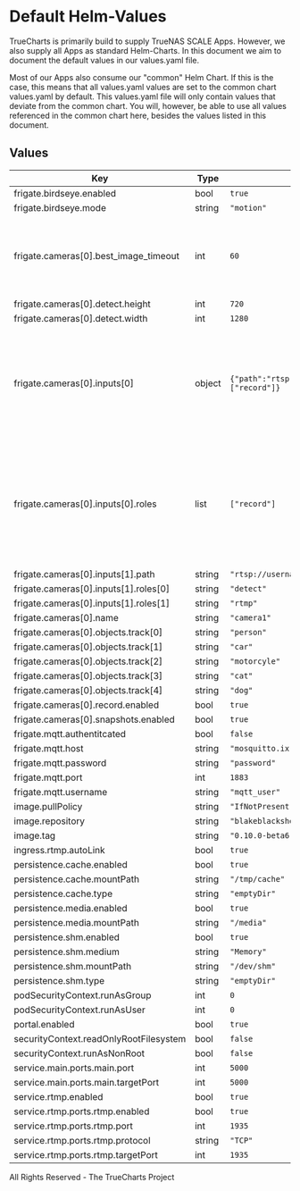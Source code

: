 # Default Helm-Values

TrueCharts is primarily build to supply TrueNAS SCALE Apps.
However, we also supply all Apps as standard Helm-Charts. In this document we aim to document the default values in our values.yaml file.

Most of our Apps also consume our "common" Helm Chart.
If this is the case, this means that all values.yaml values are set to the common chart values.yaml by default. This values.yaml file will only contain values that deviate from the common chart.
You will, however, be able to use all values referenced in the common chart here, besides the values listed in this document.

## Values

| Key | Type | Default | Description |
|-----|------|---------|-------------|
| frigate.birdseye.enabled | bool | `true` |  |
| frigate.birdseye.mode | string | `"motion"` |  |
| frigate.cameras[0].best_image_timeout | int | `60` |  to be replaced by a newer image. (default: shown below) |
| frigate.cameras[0].detect.height | int | `720` |  |
| frigate.cameras[0].detect.width | int | `1280` |  |
| frigate.cameras[0].inputs[0] | object | `{"path":"rtsp://username:password@highres.url","roles":["record"]}` |  NOTE: path may include environment variables, which must begin with 'FRIGATE_' and be referenced in {} |
| frigate.cameras[0].inputs[0].roles | list | `["record"]` |  NOTICE: In addition to assigning the record, and rtmp roles, they must also be enabled in the camera config. |
| frigate.cameras[0].inputs[1].path | string | `"rtsp://username:password@lowres.url"` |  |
| frigate.cameras[0].inputs[1].roles[0] | string | `"detect"` |  |
| frigate.cameras[0].inputs[1].roles[1] | string | `"rtmp"` |  |
| frigate.cameras[0].name | string | `"camera1"` |  |
| frigate.cameras[0].objects.track[0] | string | `"person"` |  |
| frigate.cameras[0].objects.track[1] | string | `"car"` |  |
| frigate.cameras[0].objects.track[2] | string | `"motorcyle"` |  |
| frigate.cameras[0].objects.track[3] | string | `"cat"` |  |
| frigate.cameras[0].objects.track[4] | string | `"dog"` |  |
| frigate.cameras[0].record.enabled | bool | `true` |  |
| frigate.cameras[0].snapshots.enabled | bool | `true` |  |
| frigate.mqtt.authentitcated | bool | `false` |  |
| frigate.mqtt.host | string | `"mosquitto.ix-mosquitto.svc.cluster.local"` |  |
| frigate.mqtt.password | string | `"password"` |  |
| frigate.mqtt.port | int | `1883` |  |
| frigate.mqtt.username | string | `"mqtt_user"` |  |
| image.pullPolicy | string | `"IfNotPresent"` |  |
| image.repository | string | `"blakeblackshear/frigate"` |  |
| image.tag | string | `"0.10.0-beta6-amd64nvidia"` |  |
| ingress.rtmp.autoLink | bool | `true` |  |
| persistence.cache.enabled | bool | `true` |  |
| persistence.cache.mountPath | string | `"/tmp/cache"` |  |
| persistence.cache.type | string | `"emptyDir"` |  |
| persistence.media.enabled | bool | `true` |  |
| persistence.media.mountPath | string | `"/media"` |  |
| persistence.shm.enabled | bool | `true` |  |
| persistence.shm.medium | string | `"Memory"` |  |
| persistence.shm.mountPath | string | `"/dev/shm"` |  |
| persistence.shm.type | string | `"emptyDir"` |  |
| podSecurityContext.runAsGroup | int | `0` |  |
| podSecurityContext.runAsUser | int | `0` |  |
| portal.enabled | bool | `true` |  |
| securityContext.readOnlyRootFilesystem | bool | `false` |  |
| securityContext.runAsNonRoot | bool | `false` |  |
| service.main.ports.main.port | int | `5000` |  |
| service.main.ports.main.targetPort | int | `5000` |  |
| service.rtmp.enabled | bool | `true` |  |
| service.rtmp.ports.rtmp.enabled | bool | `true` |  |
| service.rtmp.ports.rtmp.port | int | `1935` |  |
| service.rtmp.ports.rtmp.protocol | string | `"TCP"` |  |
| service.rtmp.ports.rtmp.targetPort | int | `1935` |  |

All Rights Reserved - The TrueCharts Project
